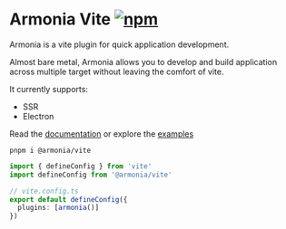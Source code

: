 # Armonia Vite [![npm](https://img.shields.io/npm/v/@armonia/vite.svg)](https://npmjs.com/package/@armonia/vite)

Armonia is a vite plugin for quick application development.

Almost bare metal, Armonia allows you to develop and build application across multiple target without leaving the comfort of vite.

It currently supports:

- SSR
- Electron

Read the [documentation](https://vite.armoniacore.com/) or explore the [examples](/packages/playground/)

`pnpm i @armonia/vite`

```ts
import { defineConfig } from 'vite'
import defineConfig from '@armonia/vite'

// vite.config.ts
export default defineConfig({
  plugins: [armonia()]
})
```
